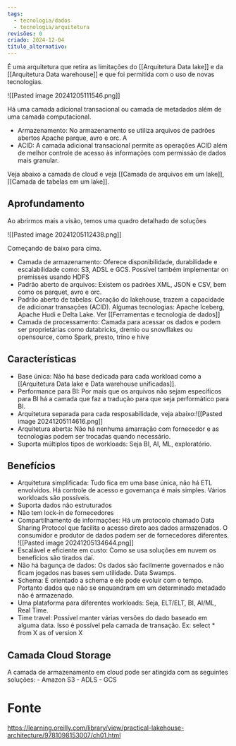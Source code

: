 ```yaml
---
tags:
  - tecnologia/dados
  - tecnologia/arquitetura
revisões: 0
criado: 2024-12-04
título_alternativo:
---
```

É uma arquitetura que retira as limitações do [[Arquitetura Data lake]] e da [[Arquitetura Data warehouse]] e que foi permitida com o uso de novas tecnologias.

![[Pasted image 20241205111546.png]]

Há uma camada adicional transacional ou camada de metadados além de uma camada computacional. 
- Armazenamento: No armazenamento se utiliza arquivos de padrões abertos Apache parque, avro e orc. A
- ACID: A camada adicional transacional permite as operações ACID além de melhor controle de acesso às informações com permissão de dados mais granular. 

Veja abaixo a camada de cloud e veja [[Camada de arquivos em um lake]], [[Camada de tabelas em um lake]].
## Aprofundamento
Ao abrirmos mais a visão, temos uma quadro detalhado de soluções

![[Pasted image 20241205112438.png]]

Começando de baixo para cima. 
- Camada de armazenamento: Oferece disponibilidade, durabilidade e escalabilidade como: S3, ADSL e GCS. Possível também implementar on premisses usando HDFS
- Padrão aberto de arquivos: Existem os padrões XML, JSON e CSV, bem como os parquet, avro e orc.
- Padrão aberto de tabelas: Coração do lakehouse, trazem a capacidade de adicionar transações (ACID). Algumas tecnologias: Apache Iceberg, Apache Hudi e Delta Lake. Ver [[Ferramentas e tecnologia de dados]]
- Camada de processamento: Camada para acessar os dados e podem ser proprietárias como databricks, dremio ou snowflakes ou opensource, como Spark, presto, trino e hive

## Características
- Base única: Não há base dedicada para cada workload como a [[Arquitetura Data lake e Data warehouse unificadas]]. 
- Performance para BI: Por mais que os arquivos não sejam específicos para BI há a camada que faz a tradução para que seja performático para BI. 
- Arquitetura separada para cada resposabilidade, veja abaixo:![[Pasted image 20241205114616.png]]
- Arquitetura aberta: Não há nenhuma amarração com fornecedor e as tecnologias podem ser trocadas quando necessário.
- Suporta múltiplos tipos de workloads: Seja BI, AI, ML, exploratório. 

## Benefícios
- Arquitetura simplificada: Tudo fica em uma base única, não há ETL envolvidos. Há controle de acesso e governança é mais simples. Vários workloads são possíveis.
- Suporta dados não estruturados
- Não tem lock-in de fornecedores
- Compartilhamento de informações: Há um protocolo chamado Data Sharing Protocol que facilita o acesso direto aos dados armazenados. O consumidor e produtor de dados podem ser de fornecedores diferentes.
	![[Pasted image 20241205134644.png]]
- Escalável e eficiente em custo: Como se usa soluções em nuvem os benefícios são tirados daí.
- Não há bagunça de dados: Os dados são facilmente governados e não ficam jogados nas bases sem utilidade. Data Swamps.
- Schema: É orientado a schema e ele pode evoluir com o tempo. Portanto dados que não se enquandram em um determinado metadado não é armazenado. 
- Uma plataforma para diferentes workloads: Seja, ELT/ELT, BI, AI/ML, Real Time. 
- Time travel: Possível manter várias versões do dado baseado em alguma data. Isso é possível pela camada de transação. Ex: select * from X as of version X

## Camada Cloud Storage
A camada de armazenamento em cloud pode ser atingida com as seguintes soluções: 
	- Amazon S3
	- ADLS
	- GCS
# Fonte
https://learning.oreilly.com/library/view/practical-lakehouse-architecture/9781098153007/ch01.html